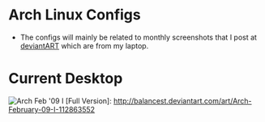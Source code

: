 Arch Linux Configs
=============

* The configs will mainly be related to monthly screenshots that I post at [deviantART](http://balancest.deviantart.com) 
which are from my laptop.

Current Desktop
=============
![Arch Feb '09 I](http://th08.deviantart.com/fs41/300W/f/2009/045/6/9/Arch_February___09_I_by_BalanceST.png)
[Full Version]: http://balancest.deviantart.com/art/Arch-February-09-I-112863552 
